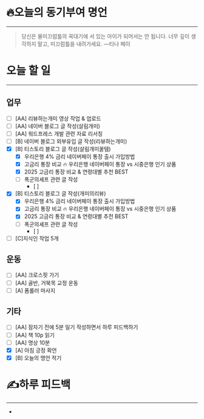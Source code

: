 # 🔥오늘의 동기부여 명언

---
> 당신은 물미끄럼틀의 꼭대기에 서 있는 아이가 되어서는 안 됩니다. 너무 깊이 생각하지 말고, 미끄럼틀을 내려가세요.
> —티나 페이

# 오늘 할 일
---
## 업무
- [ ] [AA] 리뷰하는개미 영상 작업 & 업로드
- [ ] [AA] 네이버 블로그 글 작성(살림개미)
- [ ] [AA] 워드프레스 개발 관련 자료 리서칭
- [ ] [B] 네이버 블로그 외부유입 글 작성(리뷰하는개미)
- [x] [B] 티스토리 블로그 글 작성(살림개미꿀템)
	- [x] 우리은행 4% 금리 네이버페이 통장 출시 가입방법
	- [x] 고금리 통장 비교 🔥 우리은행 네이버페이 통장 vs 시중은행 인기 상품
	- [x] 2025 고금리 통장 비교 & 연령대별 추천 BEST
	- [ ] 폭군의셰프 관련 글 작성
		- [ ] 
- [x] [B] 티스토리 블로그 글 작성(개미의리뷰)
	- [x] 우리은행 4% 금리 네이버페이 통장 출시 가입방법
	- [x] 고금리 통장 비교 🔥 우리은행 네이버페이 통장 vs 시중은행 인기 상품
	- [x] 2025 고금리 통장 비교 & 연령대별 추천 BEST
	- [ ] 폭군의셰프 관련 글 작성
		- [ ] 
- [ ] [C]지식인 작업 5개

## 운동
- [ ] [AA] 크로스핏 가기
- [ ] [AA] 골반, 거북목 교정 운동
- [ ] [A] 폼롤러 마사지

## 기타
- [ ] [AA] 잠자기 전에 5분 일기 작성하면서 하루 피드백하기
- [ ] [AA] 책 10p 읽기
- [ ] [AA] 명상 10분
- [x] [A] 아침 긍정 확언
- [x] [B] 오늘의 명언 적기

# ✍하루 피드백
---
- 